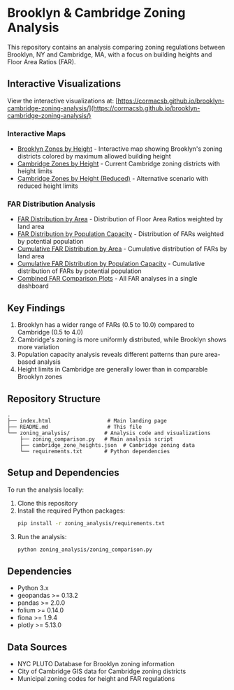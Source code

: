 # Brooklyn & Cambridge Zoning Analysis

This repository contains an analysis comparing zoning regulations between Brooklyn, NY and Cambridge, MA, with a focus on building heights and Floor Area Ratios (FAR).

## Interactive Visualizations

View the interactive visualizations at: [https://cormacsb.github.io/brooklyn-cambridge-zoning-analysis/](https://cormacsb.github.io/brooklyn-cambridge-zoning-analysis/)

### Interactive Maps
- [Brooklyn Zones by Height](./zoning_analysis/brooklyn_zones_by_height.html) - Interactive map showing Brooklyn's zoning districts colored by maximum allowed building height
- [Cambridge Zones by Height](./zoning_analysis/cambridge_zones_by_height.html) - Current Cambridge zoning districts with height limits
- [Cambridge Zones by Height (Reduced)](./zoning_analysis/cambridge_zones_by_height_reduced.html) - Alternative scenario with reduced height limits

### FAR Distribution Analysis
- [FAR Distribution by Area](./zoning_analysis/far_distribution_area.html) - Distribution of Floor Area Ratios weighted by land area
- [FAR Distribution by Population Capacity](./zoning_analysis/far_distribution_population.html) - Distribution of FARs weighted by potential population
- [Cumulative FAR Distribution by Area](./zoning_analysis/far_cumulative_area.html) - Cumulative distribution of FARs by land area
- [Cumulative FAR Distribution by Population Capacity](./zoning_analysis/far_cumulative_population.html) - Cumulative distribution of FARs by potential population
- [Combined FAR Comparison Plots](./zoning_analysis/far_comparison_plots.html) - All FAR analyses in a single dashboard

## Key Findings

1. Brooklyn has a wider range of FARs (0.5 to 10.0) compared to Cambridge (0.5 to 4.0)
2. Cambridge's zoning is more uniformly distributed, while Brooklyn shows more variation
3. Population capacity analysis reveals different patterns than pure area-based analysis
4. Height limits in Cambridge are generally lower than in comparable Brooklyn zones

## Repository Structure
```
.
├── index.html                  # Main landing page
├── README.md                   # This file
└── zoning_analysis/           # Analysis code and visualizations
    ├── zoning_comparison.py   # Main analysis script
    ├── cambridge_zone_heights.json  # Cambridge zoning data
    └── requirements.txt       # Python dependencies
```

## Setup and Dependencies

To run the analysis locally:

1. Clone this repository
2. Install the required Python packages:
   ```bash
   pip install -r zoning_analysis/requirements.txt
   ```
3. Run the analysis:
   ```bash
   python zoning_analysis/zoning_comparison.py
   ```

## Dependencies
- Python 3.x
- geopandas >= 0.13.2
- pandas >= 2.0.0
- folium >= 0.14.0
- fiona >= 1.9.4
- plotly >= 5.13.0

## Data Sources
- NYC PLUTO Database for Brooklyn zoning information
- City of Cambridge GIS data for Cambridge zoning districts
- Municipal zoning codes for height and FAR regulations
